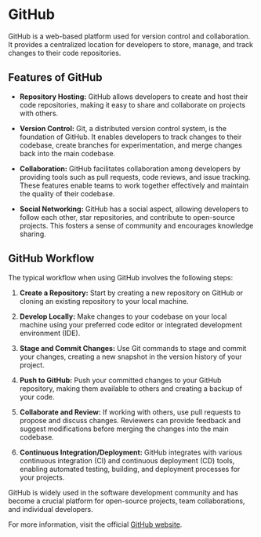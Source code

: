 # GitHub

GitHub is a web-based platform used for version control and collaboration. It provides a centralized location for developers to store, manage, and track changes to their code repositories.

## Features of GitHub

- **Repository Hosting:** GitHub allows developers to create and host their code repositories, making it easy to share and collaborate on projects with others.

- **Version Control:** Git, a distributed version control system, is the foundation of GitHub. It enables developers to track changes to their codebase, create branches for experimentation, and merge changes back into the main codebase.

- **Collaboration:** GitHub facilitates collaboration among developers by providing tools such as pull requests, code reviews, and issue tracking. These features enable teams to work together effectively and maintain the quality of their codebase.

- **Social Networking:** GitHub has a social aspect, allowing developers to follow each other, star repositories, and contribute to open-source projects. This fosters a sense of community and encourages knowledge sharing.

## GitHub Workflow

The typical workflow when using GitHub involves the following steps:

1. **Create a Repository:** Start by creating a new repository on GitHub or cloning an existing repository to your local machine.

2. **Develop Locally:** Make changes to your codebase on your local machine using your preferred code editor or integrated development environment (IDE).

3. **Stage and Commit Changes:** Use Git commands to stage and commit your changes, creating a new snapshot in the version history of your project.

4. **Push to GitHub:** Push your committed changes to your GitHub repository, making them available to others and creating a backup of your code.

5. **Collaborate and Review:** If working with others, use pull requests to propose and discuss changes. Reviewers can provide feedback and suggest modifications before merging the changes into the main codebase.

6. **Continuous Integration/Deployment:** GitHub integrates with various continuous integration (CI) and continuous deployment (CD) tools, enabling automated testing, building, and deployment processes for your projects.

GitHub is widely used in the software development community and has become a crucial platform for open-source projects, team collaborations, and individual developers.

For more information, visit the official [GitHub website](https://github.com).
